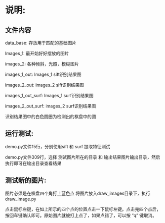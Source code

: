 # 说明:
## 文件内容
data_base: 存放用于匹配的基础图片

Images_1: 最开始好好摆放的图片

images_2: 各种倾斜，光照，模糊图片

images_1_out: Images_1 sift识别结果图 

images_2_out: images_2 sift识别结果图

images_1_out_surf: Images_1 surf识别结果图 

images_2_out_surf: images_2 surf识别结果图

识别结果图中的白色圆圈为检测出的棋盘中的圆
## 运行测试:
demo.py文件15行，分别使用sift 和 surf 提取特征测试

demo.py文件309行，选择 测试图片所在的目录 和 输出结果图片输出目录，然后执行即可在输出目录查看结果


## 测试新的图片: 
图片必须是在棋盘四个角打上蓝色点 将图片放入draw_images目录下，执行draw_image.py

点击鼠标左键，在如上所示的四个点的位置点击一下鼠标左键。点击完四个点后，按回车键确认即可。原始图片就被打上点了，如果点错了，可以按 “q” 键取消。